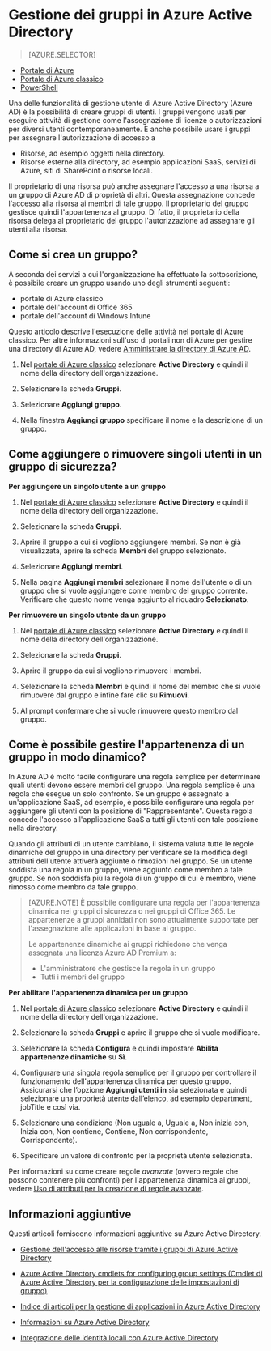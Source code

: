 <properties
	pageTitle="Gestione dei gruppi in Azure Active Directory | Microsoft Azure"
	description="Come creare e gestire gruppi per gestire gli utenti di Azure con Azure Active Directory."
	services="active-directory"
	documentationCenter=""
	authors="curtand"
	manager="femila"
	editor=""/>

<tags
	ms.service="active-directory"
	ms.workload="identity"
	ms.tgt_pltfrm="na"
	ms.devlang="na"
	ms.topic="get-started-article"
	ms.date="09/29/2016"
	ms.author="curtand"/>


# Gestione dei gruppi in Azure Active Directory

> [AZURE.SELECTOR]
- [Portale di Azure](active-directory-groups-create-azure-portal.md)
- [Portale di Azure classico](active-directory-accessmanagement-manage-groups.md)
- [PowerShell](active-directory-accessmanagement-groups-v2-cmdlets.md)


Una delle funzionalità di gestione utente di Azure Active Directory (Azure AD) è la possibilità di creare gruppi di utenti. I gruppi vengono usati per eseguire attività di gestione come l'assegnazione di licenze o autorizzazioni per diversi utenti contemporaneamente. È anche possibile usare i gruppi per assegnare l'autorizzazione di accesso a

- Risorse, ad esempio oggetti nella directory.
- Risorse esterne alla directory, ad esempio applicazioni SaaS, servizi di Azure, siti di SharePoint o risorse locali.

Il proprietario di una risorsa può anche assegnare l'accesso a una risorsa a un gruppo di Azure AD di proprietà di altri. Questa assegnazione concede l'accesso alla risorsa ai membri di tale gruppo. Il proprietario del gruppo gestisce quindi l'appartenenza al gruppo. Di fatto, il proprietario della risorsa delega al proprietario del gruppo l'autorizzazione ad assegnare gli utenti alla risorsa.

## Come si crea un gruppo?

A seconda dei servizi a cui l'organizzazione ha effettuato la sottoscrizione, è possibile creare un gruppo usando uno degli strumenti seguenti:
- portale di Azure classico
- portale dell'account di Office 365
- portale dell'account di Windows Intune

Questo articolo descrive l'esecuzione delle attività nel portale di Azure classico. Per altre informazioni sull'uso di portali non di Azure per gestire una directory di Azure AD, vedere [Amministrare la directory di Azure AD](active-directory-administer.md).

1. Nel [portale di Azure classico](https://manage.windowsazure.com) selezionare **Active Directory** e quindi il nome della directory dell'organizzazione.

2. Selezionare la scheda **Gruppi**.

3. Selezionare **Aggiungi gruppo**.

4. Nella finestra **Aggiungi gruppo** specificare il nome e la descrizione di un gruppo.


## Come aggiungere o rimuovere singoli utenti in un gruppo di sicurezza?

**Per aggiungere un singolo utente a un gruppo**

1. Nel [portale di Azure classico](https://manage.windowsazure.com) selezionare **Active Directory** e quindi il nome della directory dell'organizzazione.

2. Selezionare la scheda **Gruppi**.

3. Aprire il gruppo a cui si vogliono aggiungere membri. Se non è già visualizzata, aprire la scheda **Membri** del gruppo selezionato.

4. Selezionare **Aggiungi membri**.

5. Nella pagina **Aggiungi membri** selezionare il nome dell'utente o di un gruppo che si vuole aggiungere come membro del gruppo corrente. Verificare che questo nome venga aggiunto al riquadro **Selezionato**.


**Per rimuovere un singolo utente da un gruppo**

1. Nel [portale di Azure classico](https://manage.windowsazure.com) selezionare **Active Directory** e quindi il nome della directory dell'organizzazione.

2. Selezionare la scheda **Gruppi**.

3. Aprire il gruppo da cui si vogliono rimuovere i membri.

4. Selezionare la scheda **Membri** e quindi il nome del membro che si vuole rimuovere dal gruppo e infine fare clic su **Rimuovi**.

6. Al prompt confermare che si vuole rimuovere questo membro dal gruppo.


## Come è possibile gestire l'appartenenza di un gruppo in modo dinamico?

In Azure AD è molto facile configurare una regola semplice per determinare quali utenti devono essere membri del gruppo. Una regola semplice è una regola che esegue un solo confronto. Se un gruppo è assegnato a un'applicazione SaaS, ad esempio, è possibile configurare una regola per aggiungere gli utenti con la posizione di "Rappresentante". Questa regola concede l'accesso all'applicazione SaaS a tutti gli utenti con tale posizione nella directory.

Quando gli attributi di un utente cambiano, il sistema valuta tutte le regole dinamiche del gruppo in una directory per verificare se la modifica degli attributi dell'utente attiverà aggiunte o rimozioni nel gruppo. Se un utente soddisfa una regola in un gruppo, viene aggiunto come membro a tale gruppo. Se non soddisfa più la regola di un gruppo di cui è membro, viene rimosso come membro da tale gruppo.

> [AZURE.NOTE] È possibile configurare una regola per l'appartenenza dinamica nei gruppi di sicurezza o nei gruppi di Office 365. Le appartenenze a gruppi annidati non sono attualmente supportate per l'assegnazione alle applicazioni in base al gruppo.
>
> Le appartenenze dinamiche ai gruppi richiedono che venga assegnata una licenza Azure AD Premium a:
>
> - L'amministratore che gestisce la regola in un gruppo
> - Tutti i membri del gruppo

**Per abilitare l'appartenenza dinamica per un gruppo**

1. Nel [portale di Azure classico](https://manage.windowsazure.com) selezionare **Active Directory** e quindi il nome della directory dell'organizzazione.

2. Selezionare la scheda **Gruppi** e aprire il gruppo che si vuole modificare.

3. Selezionare la scheda **Configura** e quindi impostare **Abilita appartenenze dinamiche** su **Sì**.

4. Configurare una singola regola semplice per il gruppo per controllare il funzionamento dell'appartenenza dinamica per questo gruppo. Assicurarsi che l’opzione **Aggiungi utenti in** sia selezionata e quindi selezionare una proprietà utente dall’elenco, ad esempio department, jobTitle e così via.

5. Selezionare una condizione (Non uguale a, Uguale a, Non inizia con, Inizia con, Non contiene, Contiene, Non corrispondente, Corrispondente).

6. Specificare un valore di confronto per la proprietà utente selezionata.

Per informazioni su come creare regole *avanzate* (ovvero regole che possono contenere più confronti) per l'appartenenza dinamica ai gruppi, vedere [Uso di attributi per la creazione di regole avanzate](active-directory-accessmanagement-groups-with-advanced-rules.md).

## Informazioni aggiuntive

Questi articoli forniscono informazioni aggiuntive su Azure Active Directory.

* [Gestione dell'accesso alle risorse tramite i gruppi di Azure Active Directory](active-directory-manage-groups.md)

* [Azure Active Directory cmdlets for configuring group settings (Cmdlet di Azure Active Directory per la configurazione delle impostazioni di gruppo)](active-directory-accessmanagement-groups-settings-cmdlets.md)

* [Indice di articoli per la gestione di applicazioni in Azure Active Directory](active-directory-apps-index.md)

* [Informazioni su Azure Active Directory](active-directory-whatis.md)

* [Integrazione delle identità locali con Azure Active Directory](active-directory-aadconnect.md)

<!---HONumber=AcomDC_1005_2016-->